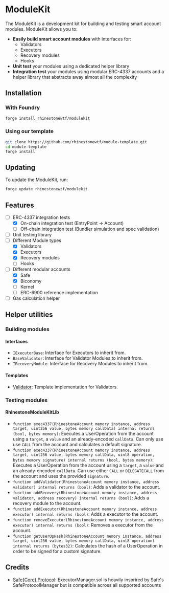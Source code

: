 # ModuleKit

The ModuleKit is a development kit for building and testing smart account modules. ModuleKit allows you to:

- **Easily build smart account modules** with interfaces for:
  - Validators
  - Executors
  - Recovery modules
  - Hooks
- **Unit test** your modules using a dedicated helper library
- **Integration test** your modules using modular ERC-4337 accounts and a helper library that abstracts away almost all the complexity

## Installation

### With Foundry

```bash
forge install rhinestonewtf/modulekit
```

### Using our template

```bash
git clone https://github.com/rhinestonewtf/module-template.git
cd module-template
forge install
```

## Updating

To update the ModuleKit, run:

```bash
forge update rhinestonewtf/modulekit
```

## Features

- [ ] ERC-4337 integration tests
  - [x] On-chain integration test (EntryPoint -> Account)
  - [ ] Off-chain integration test (Bundler simulation and spec validation)
- [ ] Unit testing library
- [ ] Different Module types
  - [x] Validators
  - [x] Executors
  - [x] Recovery modules
  - [ ] Hooks
- [ ] Different modular accounts
  - [x] Safe
  - [x] Biconomy
  - [ ] Kernel
  - [ ] ERC-6900 reference implementation
- [ ] Gas calculation helper

## Helper utilities

### Building modules

#### Interfaces

- `IExecutorBase`: Interface for Executors to inherit from.
- `BaseValidator`: Interface for Validator Modules to inherit from.
- `IRecoveryModule`: Interface for Recovery Modules to inherit from.

#### Templates

- [Validator](https://github.com/rhinestonewtf/module-template/blob/main/src/validators/ValidatorTemplate.sol): Template implementation for Validators.

### Testing modules

#### RhinestoneModuleKitLib

- `function exec4337(RhinestoneAccount memory instance, address target, uint256 value, bytes memory callData) internal returns (bool, bytes memory)`: Executes a UserOperation from the account using a `target`, a `value` and an already-encoded `callData`. Can only use use `CALL` from the account and calculates a default signature.
- `function exec4337(RhinestoneAccount memory instance, address target, uint256 value, bytes memory callData, uint8 operation, bytes memory signature) internal returns (bool, bytes memory)`: Executes a UserOperation from the account using a `target`, a `value` and an already-encoded `callData`. Can use either `CALL` or `DELEGATECALL` from the account and uses the provided `signature`.
- `function addValidator(RhinestoneAccount memory instance, address validator) internal returns (bool)`: Adds a validator to the account.
- `function addRecovery(RhinestoneAccount memory instance, address validator, address recovery) internal returns (bool)`: Adds a recovery module to the account.
- `function addExecutor(RhinestoneAccount memory instance, address executor) internal returns (bool)`: Adds a executor to the account.
- `function removeExecutor(RhinestoneAccount memory instance, address executor) internal returns (bool)`: Removes a executor from the account.
- `function getUserOpHash(RhinestoneAccount memory instance, address target, uint256 value, bytes memory callData, uint8 operation) internal returns (bytes32)`: Calculates the hash of a UserOperation in order to be signed for a custom signature.

## Credits

- [Safe{Core} Protocol](https://github.com/safe-global/safe-core-protocol/): ExecutorManager.sol is heavily insprired by Safe's SafeProtocolManager but is compatible across all supported accounts
